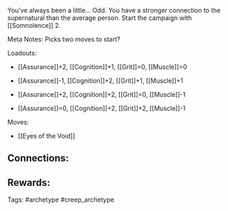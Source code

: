 You’ve always been a little… Odd. You have a stronger connection to the supernatural than the average person. Start the campaign with [[Somnolence]] 2.

Meta Notes: Picks two moves to start?

Loadouts:

- [[Assurance]]+2, [[Cognition]]+1, [[Grit]]=0, [[Muscle]]=0
    
- [[Assurance]]-1, [[Cognition]]+2, [[Grit]]+1, [[Muscle]]+1
    
- [[Assurance]]+2, [[Cognition]]+2, [[Grit]]=0, [[Muscle]]-1
    
- [[Assurance]]=0, [[Cognition]]+2, [[Grit]]+2, [[Muscle]]-1

Moves:
- [[Eyes of the Void]]

Connections:
- 

Rewards:
- 

Tags:
#archetype #creep_archetype 